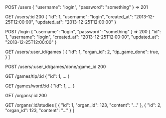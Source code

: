 POST /users
  {
    "username": "login",
    "password": "something"
  }
  =>
  201

GET /users/:id
  200
  {
    "id":         1,
    "username":   "login",
    "created_at": "2013-12-25T12:00:00",
    "updated_at": "2013-12-25T12:00:00"
  }

POST /login
  {
    "username": "login",
    "password": "something"
  }
  =>
  200
  {
    "id":         1,
    "username":   "login",
    "created_at": "2013-12-25T12:00:00",
    "updated_at": "2013-12-25T12:00:00"
  }

GET /users/:user_id/games
  [
    {
      "id":       1,
      "organ_id": 2,
      "tip_game_done": true,
    }
  ]

POST /users/:user_id/games/done/:game_id
  200

GET /games/tip/:id
  {
    "id": 1,
    ...
  }

GET /games/word/:id
  {
    "id": 1,
    ...
  }

GET /organs/:id
  200

GET /organs/:id/studies
  [
    {
      "id": 1,
      "organ_id": 123,
      "content": "..."
    },
    {
      "id": 2,
      "organ_id": 123,
      "content": "..."
    }
  ]
